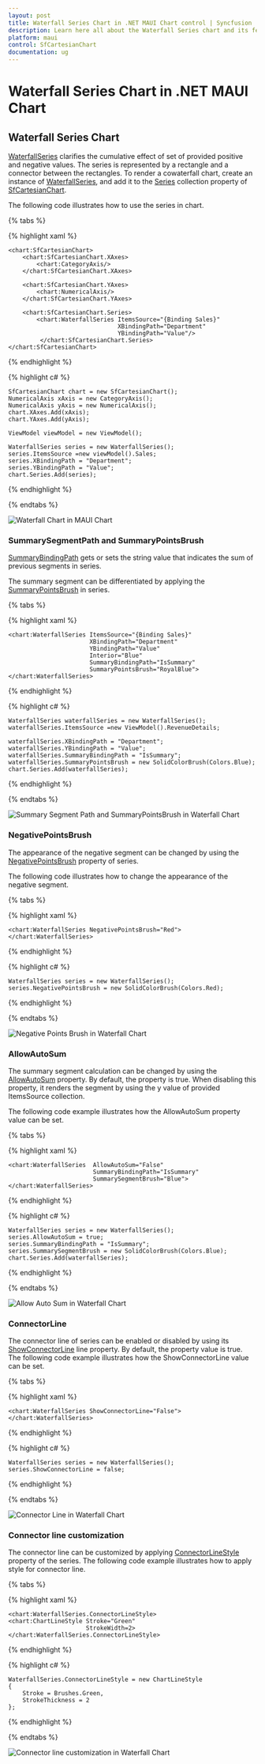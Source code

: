 ```yaml
---
layout: post
title: Waterfall Series Chart in .NET MAUI Chart control | Syncfusion
description: Learn here all about the Waterfall Series chart and its features in Syncfusion .NET MAUI Chart (SfCartesianChart) control.
platform: maui
control: SfCartesianChart
documentation: ug
---
```


# Waterfall Series Chart in .NET MAUI Chart

## Waterfall Series Chart

[WaterfallSeries]() clarifies the cumulative effect of set of provided positive and negative values. The series is represented by a rectangle and a connector between the rectangles. To render a cowaterfall chart, create an instance of [WaterfallSeries](), and add it to the [Series](https://help.syncfusion.com/cr/maui/Syncfusion.Maui.Charts.SfCartesianChart.html#Syncfusion_Maui_Charts_SfCartesianChart_Series) collection property of [SfCartesianChart](https://help.syncfusion.com/cr/maui/Syncfusion.Maui.Charts.SfCartesianChart.html?tabs=tabid-1).

The following code illustrates how to use the series in chart.

{% tabs %}

{% highlight xaml %}

    <chart:SfCartesianChart>
        <chart:SfCartesianChart.XAxes>
            <chart:CategoryAxis/>
        </chart:SfCartesianChart.XAxes>

        <chart:SfCartesianChart.YAxes>
            <chart:NumericalAxis/>
        </chart:SfCartesianChart.YAxes>
    
        <chart:SfCartesianChart.Series>
            <chart:WaterfallSeries ItemsSource="{Binding Sales}"
                                   XBindingPath="Department"
                                   YBindingPath="Value"/>
             </chart:SfCartesianChart.Series>   
    </chart:SfCartesianChart>

{% endhighlight %}

{% highlight c# %}

    SfCartesianChart chart = new SfCartesianChart();
    NumericalAxis xAxis = new CategoryAxis();
    NumericalAxis yAxis = new NumericalAxis();
    chart.XAxes.Add(xAxis);
    chart.YAxes.Add(yAxis);
   
    ViewModel viewModel = new ViewModel();

    WaterfallSeries series = new WaterfallSeries();
    series.ItemsSource =new viewModel().Sales;
    series.XBindingPath = "Department";
    series.YBindingPath = "Value";
    chart.Series.Add(series);

{% endhighlight %}

{% endtabs %}

![Waterfall Chart in MAUI Chart](Chart-types_images/BasicRendering.png)

### SummarySegmentPath and SummaryPointsBrush

[SummaryBindingPath]() gets or sets the string value that indicates the sum of previous segments in series.

The summary segment can be differentiated by applying the [SummaryPointsBrush]() in series.

{% tabs %}

{% highlight xaml %}

    <chart:WaterfallSeries ItemsSource="{Binding Sales}"  
                           XBindingPath="Department" 
                           YBindingPath="Value"
                           Interior="Blue"
                           SummaryBindingPath="IsSummary"
                           SummaryPointsBrush="RoyalBlue">
    </chart:WaterfallSeries>
{% endhighlight %}

{% highlight c# %}

    WaterfallSeries waterfallSeries = new WaterfallSeries();
    waterfallSeries.ItemsSource =new ViewModel().RevenueDetails;

    waterfallSeries.XBindingPath = "Department";
    waterfallSeries.YBindingPath = "Value";
    waterfallSeries.SummaryBindingPath = "IsSummary";
    waterfallSeries.SummaryPointsBrush = new SolidColorBrush(Colors.Blue);
    chart.Series.Add(waterfallSeries);
{% endhighlight %}

{% endtabs %}

![Summary Segment Path and SummaryPointsBrush in Waterfall Chart](Chart-types_images/SummaryBindingPath.png)

### NegativePointsBrush

The appearance of the negative segment can be changed by using the [NegativePointsBrush]() property of series.

The following code illustrates how to change the appearance of the negative segment.

{% tabs %}

{% highlight xaml %}

    <chart:WaterfallSeries NegativePointsBrush="Red">
    </chart:WaterfallSeries>

{% endhighlight %}

{% highlight c# %}

    WaterfallSeries series = new WaterfallSeries();
    series.NegativePointsBrush = new SolidColorBrush(Colors.Red);

{% endhighlight %}

{% endtabs %}


![Negative Points Brush in Waterfall Chart](Chart-types_images/NegativePointsBrush.png)


### AllowAutoSum

The summary segment calculation can be changed by using the [AllowAutoSum]() property. By default, the property is true. When disabling this property, it renders the segment by using the y value of provided ItemsSource collection.

The following code example illustrates how the AllowAutoSum property value can be set.

{% tabs %}

{% highlight xaml %}

    <chart:WaterfallSeries  AllowAutoSum="False"
                            SummaryBindingPath="IsSummary"
                            SummarySegmentBrush="Blue">
    </chart:WaterfallSeries>

{% endhighlight %}

{% highlight c# %}

    WaterfallSeries series = new WaterfallSeries();
    series.AllowAutoSum = true;
    series.SummaryBindingPath = "IsSummary";
    series.SummarySegmentBrush = new SolidColorBrush(Colors.Blue);
    chart.Series.Add(waterfallSeries);

{% endhighlight %}

{% endtabs %}


![Allow Auto Sum in Waterfall Chart](Chart-types_images/AllowAutoSum.png)

### ConnectorLine

The connector line of series can be enabled or disabled by using its [ShowConnectorLine]() line property. By default, the property value is true.
The following code example illustrates how the ShowConnectorLine value can be set.

{% tabs %}

{% highlight xaml %}

    <chart:WaterfallSeries ShowConnectorLine="False">
    </chart:WaterfallSeries>

{% endhighlight %}

{% highlight c# %}

    WaterfallSeries series = new WaterfallSeries();
    series.ShowConnectorLine = false;

{% endhighlight %}

{% endtabs %}

![Connector Line in Waterfall Chart](Chart-types_images/ShoeConnectorLine.png)

### Connector line customization

The connector line can be customized by applying [ConnectorLineStyle]() property of the series. The following code example illustrates how to apply style for connector line.

{% tabs %}

{% highlight xaml %}

    <chart:WaterfallSeries.ConnectorLineStyle>
    <chart:ChartLineStyle Stroke="Green"
                          StrokeWidth=2>
    </chart:WaterfallSeries.ConnectorLineStyle>

{% endhighlight %}

{% highlight c# %}

    WaterfallSeries.ConnectorLineStyle = new ChartLineStyle
    {
        Stroke = Brushes.Green,
        StrokeThickness = 2
    };
    
{% endhighlight %}

{% endtabs %}


![Connector line customization in Waterfall Chart](Chart-types_images/ConnectorLineStyle.png)
